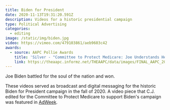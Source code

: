 ```yaml
---
title: Biden for President
date: 2020-11-13T19:31:20.591Z
description: Videos for a historic presidential campaign
type: Political Advertising
categories:
  - editing
image: /static/img/biden.jpg
video: https://vimeo.com/479103861/aeb9603c42
awards:
  - source: AAPC Pollie Awards
    title: 'Silver - "Committee to Protect Medicare: Joe Understands Healthcare"'
    link: https://theaapc.informz.net/THEAAPC/data/images/FINAL_AAPC_2021_WinnersBook_FINAL_DIGITAL_UPDATED4.pdf
---
```

Joe Biden battled for the soul of the nation and won.

These videos served as broadcast and digital messaging for the historic Biden for President campaign in the fall of 2020. A video piece that C.J. edited for the Committee to Protect Medicare to support Biden's campaign was featured in [AdWeek](https://www.adweek.com/brand-marketing/this-somber-ad-about-bidens-family-tragedy-says-his-empathy-is-needed-in-the-white-house/).
